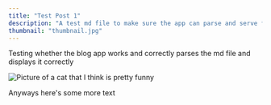 ```yaml
---
title: "Test Post 1"
description: "A test md file to make sure the app can parse and serve files in the github repo"
thumbnail: "thumbnail.jpg"
---
```


Testing whether the blog app works and correctly parses the md file and displays it correctly

![Picture of a cat that I think is pretty funny](../blog_posts/test_post_1/picture_of_cat.jpg)

Anyways here's some more text
